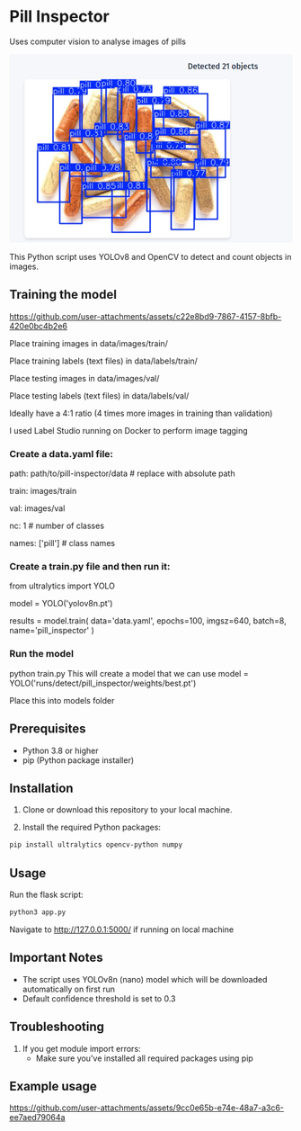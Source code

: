 # Pill Inspector
Uses computer vision to analyse images of pills

![Demo](https://github.com/boomyville/pill-inspector/blob/main/demo/test.png?raw=true)

This Python script uses YOLOv8 and OpenCV to detect and count objects in images. 

## Training the model

https://github.com/user-attachments/assets/c22e8bd9-7867-4157-8bfb-420e0bc4b2e6

Place training images in data/images/train/

Place training labels (text files) in data/labels/train/

Place testing images in data/images/val/

Place testing labels (text files) in data/labels/val/

Ideally have a 4:1 ratio (4 times more images in training than validation)

I used Label Studio running on Docker to perform image tagging

### Create a data.yaml file:

path: path/to/pill-inspector/data  # replace with absolute path

train: images/train

val: images/val

nc: 1  # number of classes

names: ['pill']  # class names

### Create a train.py file and then run it:

from ultralytics import YOLO

model = YOLO('yolov8n.pt')

results = model.train(
    data='data.yaml',
    epochs=100,
    imgsz=640,
    batch=8,
    name='pill_inspector'
)

### Run the model
python train.py
This will create a model that we can use
model = YOLO('runs/detect/pill_inspector/weights/best.pt')

Place this into models folder

## Prerequisites

- Python 3.8 or higher
- pip (Python package installer)

## Installation

1. Clone or download this repository to your local machine.

2. Install the required Python packages:
```bash
pip install ultralytics opencv-python numpy
```

## Usage
Run the flask script:
```bash
python3 app.py
```

Navigate to http://127.0.0.1:5000/ if running on local machine

## Important Notes

- The script uses YOLOv8n (nano) model which will be downloaded automatically on first run
- Default confidence threshold is set to 0.3

## Troubleshooting

1. If you get module import errors:
   - Make sure you've installed all required packages using pip

## Example usage

https://github.com/user-attachments/assets/9cc0e65b-e74e-48a7-a3c6-ee7aed79064a
